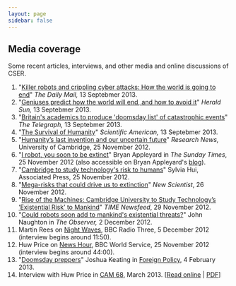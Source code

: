 ```yaml
---
layout: page
sidebar: false
---
```


## Media coverage

Some recent articles, interviews, and other media and online discussions of CSER.

1. "[Killer robots and crippling cyber attacks: How the world is going to end](http://www.dailymail.co.uk/sciencetech/article-2418990/Science-superheroes-famous-thinkers-form-doomsday-society-save-humanity-asteroids-pandemics--itself.html)" *The Daily Mail,* 13 Septebmer 2013.
1. "[Geniuses predict how the world will end, and how to avoid it](http://www.heraldsun.com.au/technology/sci-tech/geniuses-predict-how-the-world-will-end-and-how-to-avoid-it/story-fni0c0qs-1226718860033)" *Herald Sun,* 13 Septebmer 2013.
1. "[Britain's academics to produce 'doomsday list' of catastrophic events](http://www.telegraph.co.uk/science/10306413/Britains-academics-to-produce-doomsday-list-of-catastrophic-events.html)" *The Telegraph,* 13 Septebmer 2013.
1. "[The Survival of Humanity](http://blogs.scientificamerican.com/guest-blog/2013/09/13/the-survival-of-humanity/)" *Scientific American,* 13 Septebmer 2013.
1. "[Humanity’s last invention and our uncertain future](http://www.cam.ac.uk/research/news/humanitys-last-invention-and-our-uncertain-future/)" *Research News,* University of Cambridge, 25 November 2012.
1. "[I robot, you soon to be extinct](http://www.thesundaytimes.co.uk/sto/newsreview/features/article1167225.ece)" Bryan Appleyard in *The Sunday Times*, 25 November 2012 (also accessible on Bryan Appleyard's [blog](http://www.bryanappleyard.com/i-extinct-you-robot/)).
1. "[Cambridge to study technology's risk to humans](http://bigstory.ap.org/article/cambridge-study-technologys-risk-humans)" Sylvia Hui, Associated Press, 25 November 2012.
1. "[Mega-risks that could drive us to extinction](http://www.newscientist.com/article/dn22534-megarisks-that-could-drive-us-to-extinction.html)" *New Scientist*, 26 November 2012.
1. "[Rise of the Machines: Cambridge University to Study Technology’s ‘Existential Risk’ to Mankind](http://newsfeed.time.com/2012/11/29/rise-of-the-machines-cambridge-university-to-study-technologys-existential-risk-to-mankind/)" *TIME Newsfeed*, 29 November 2012.
1. "[Could robots soon add to mankind's existential threats?](http://www.guardian.co.uk/technology/2012/dec/02/ai-robots-google-car-humans-john-naughton)" John Naughton in *The Observer,* 2 December 2012.
1. Martin Rees on [Night Waves](http://www.bbc.co.uk/programmes/b01p2shk), BBC Radio Three, 5 December 2012 (interview begins around 11:50).
1. Huw Price on [News Hour](http://www.bbc.co.uk/programmes/p010n9f2), BBC World Service, 25 November 2012 (interview begins around 44:00).
1. "[Doomsday preppers](http://www.foreignpolicy.com/articles/2013/02/04/doomsday_preppers_cambridge_existential_risks)" Joshua Keating in [Foreign Policy](http://www.foreignpolicy.com/), 4 February 2013.
1. Interview with Huw Price in [CAM 68](http://www.alumni.cam.ac.uk/news/cam/cam68/), March 2013. [[Read online](http://issuu.com/cambridgealumnirelationsoffice/docs/cam_68_composite_online-100dpi_opt?mode=window&backgroundColor=%23222222) | [PDF](http://www.alumni.cam.ac.uk/news/cam/cam68/CAM68.pdf)]
